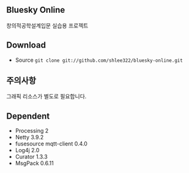 Bluesky Online
------------------

창의적공학설계입문 실습용 프로젝트

## Download
* Source `git clone git://github.com/shlee322/bluesky-online.git`

## 주의사항
그래픽 리소스가 별도로 필요합니다.

## Dependent
- Processing 2
- Netty 3.9.2
- fusesource mqtt-client 0.4.0
- Log4j 2.0
- Curator 1.3.3
- MsgPack 0.6.11